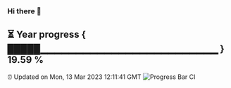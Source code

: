 ### Hi there 👋
⏳ Year progress { █████▁▁▁▁▁▁▁▁▁▁▁▁▁▁▁▁▁▁▁▁▁▁▁▁▁ } 19.59 %
---
⏰ Updated on Mon, 13 Mar 2023 12:11:41 GMT
![Progress Bar CI](https://github.com/Moyi321/Moyi321/workflows/Progress%20Bar%20CI/badge.svg)
